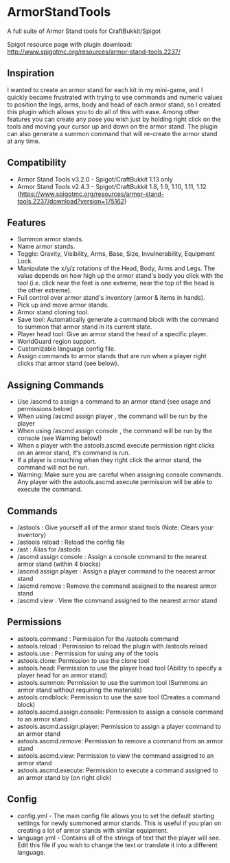 # ArmorStandTools
A full suite of Armor Stand tools for CraftBukkit/Spigot

Spigot resource page with plugin download: http://www.spigotmc.org/resources/armor-stand-tools.2237/

Inspiration
-----------
I wanted to create an armor stand for each kit in my mini-game, and I quickly became frustrated with trying to use commands and numeric values to position the legs, arms, body and head of each armor stand, so I created this plugin which allows you to do all of this with ease. Among other features you can create any pose you wish just by holding right click on the tools and moving your cursor up and down on the armor stand. The plugin can also generate a summon command that will re-create the armor stand at any time.

Compatibility
-------------
- Armor Stand Tools v3.2.0 - Spigot/CraftBukkit 1.13 only
- Armor Stand Tools v2.4.3 - Spigot/CraftBukkit 1.8, 1.9, 1.10, 1.11, 1.12 (https://www.spigotmc.org/resources/armor-stand-tools.2237/download?version=175162)

Features
--------
- Summon armor stands.
- Name armor stands.
- Toggle: Gravity, Visibility, Arms, Base, Size, Invulnerability, Equipment Lock.
- Manipulate the x/y/z rotations of the Head, Body, Arms and Legs. The value depends on how high up the armor stand's body you click with the tool (i.e. click near the feet is one extreme, near the top of the head is the other extreme).
- Full control over armor stand's inventory (armor & items in hands).
- Pick up and move armor stands.
- Armor stand cloning tool.
- Save tool: Automatically generate a command block with the command to summon that armor stand in its current state.
- Player head tool: Give an armor stand the head of a specific player.
- WorldGuard region support.
- Customizable language config file.
- Assign commands to armor stands that are run when a player right clicks that armor stand (see below).

Assigning Commands
------------------
- Use /ascmd to assign a command to an armor stand (see usage and permissions below)
- When using /ascmd assign player <command>, the command will be run by the player
- When using /ascmd assign console <command>, the command will be run by the console (see Warning below!)
- When a player with the astools.ascmd.execute permission right clicks on an armor stand, it's command is run.
- If a player is crouching when they right click the armor stand, the command will not be run.
- Warning: Make sure you are careful when assigning console commands. Any player with the astools.ascmd.execute permission will be able to execute the command.

Commands
--------
- /astools : Give yourself all of the armor stand tools (Note: Clears your inventory)
- /astools reload : Reload the config file
- /ast : Alias for /astools
- /ascmd assign console <command> : Assign a console command to the nearest armor stand (within 4 blocks)
- /ascmd assign player <command> : Assign a player command to the nearest armor stand
- /ascmd remove : Remove the command assigned to the nearest armor stand
- /ascmd view : View the command assigned to the nearest armor stand

Permissions
-----------
- astools.command : Permission for the /astools command
- astools.reload : Permission to reload the plugin with /astools reload
- astools.use : Permission for using any of the tools
- astools.clone: Permission to use the clone tool
- astools.head: Permission to use the player head tool (Ability to specify a player head for an armor stand)
- astools.summon: Permission to use the summon tool (Summons an armor stand without requiring the materials)
- astools.cmdblock: Permission to use the save tool (Creates a command block)
- astools.ascmd.assign.console: Permission to assign a console command to an armor stand
- astools.ascmd.assign.player: Permission to assign a player command to an armor stand
- astools.ascmd.remove: Permission to remove a command from an armor stand
- astools.ascmd.view: Permission to view the command assigned to an armor stand
- astools.ascmd.execute: Permission to execute a command assigned to an armor stand by (on right click)

Config
------
- config.yml - The main config file allows you to set the default starting settings for newly summoned armor stands. This is useful if you plan on creating a lot of armor stands with similar equipment.
- language.yml - Contains all of the strings of text that the player will see. Edit this file if you wish to change the text or translate it into a different language.

